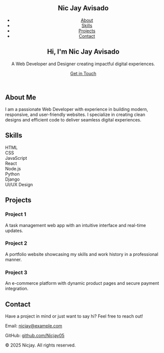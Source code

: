 <!DOCTYPE html>
<html lang="en">
<head>
    <meta charset="UTF-8">
    <meta name="viewport" content="width=device-width, initial-scale=1.0">
    <title>Nicjay - Portfolio</title>
    <link rel="stylesheet" href="styles.css">
    <link href="https://fonts.googleapis.com/css2?family=Inter:wght@400;600;700&display=swap" rel="stylesheet">
</head>
<body>
    <header>
        <div class="container">
            <nav>
                <h1 class="logo">Nic Jay Avisado</h1>
                <ul class="nav-links">
                    <li><a href="#about">About</a></li>
                    <li><a href="#skills">Skills</a></li>
                    <li><a href="#projects">Projects</a></li>
                    <li><a href="#contact">Contact</a></li>
                </ul>
            </nav>
            <div class="header-content">
                <h2>Hi, I'm Nic Jay Avisado</h2>
                <p>A Web Developer and Designer creating impactful digital experiences.</p>
                <a href="#contact" class="btn-primary">Get in Touch</a>
            </div>
        </div>
    </header>
    <main>
        <section id="about">
            <div class="container">
                <h2>About Me</h2>
                <p>
                    I am a passionate Web Developer with experience in building modern, responsive, and user-friendly websites.
                    I specialize in creating clean designs and efficient code to deliver seamless digital experiences.
                </p>
            </div>
        </section>
        <section id="skills">
            <div class="container">
                <h2>Skills</h2>
                <div class="skills-grid">
                    <div class="skill-card">HTML</div>
                    <div class="skill-card">CSS</div>
                    <div class="skill-card">JavaScript</div>
                    <div class="skill-card">React</div>
                    <div class="skill-card">Node.js</div>
                    <div class="skill-card">Python</div>
                    <div class="skill-card">Django</div>
                    <div class="skill-card">UI/UX Design</div>
                </div>
            </div>
        </section>
        <section id="projects">
            <div class="container">
                <h2>Projects</h2>
                <div class="projects-grid">
                    <div class="project-card">
                        <h3>Project 1</h3>
                        <p>A task management web app with an intuitive interface and real-time updates.</p>
                    </div>
                    <div class="project-card">
                        <h3>Project 2</h3>
                        <p>A portfolio website showcasing my skills and work history in a professional manner.</p>
                    </div>
                    <div class="project-card">
                        <h3>Project 3</h3>
                        <p>An e-commerce platform with dynamic product pages and secure payment integration.</p>
                    </div>
                </div>
            </div>
        </section>
        <section id="contact">
            <div class="container">
                <h2>Contact</h2>
                <p>
                    Have a project in mind or just want to say hi? Feel free to reach out!
                </p>
                <p>Email: <a href="mailto:nicjay@example.com">nicjay@example.com</a></p>
                <p>GitHub: <a href="https://github.com/Nicjay05" target="_blank">github.com/Nicjay05</a></p>
            </div>
        </section>
    </main>
    <footer>
        <div class="container">
            <p>© 2025 Nicjay. All rights reserved.</p>
        </div>
    </footer>
</body>
</html>
